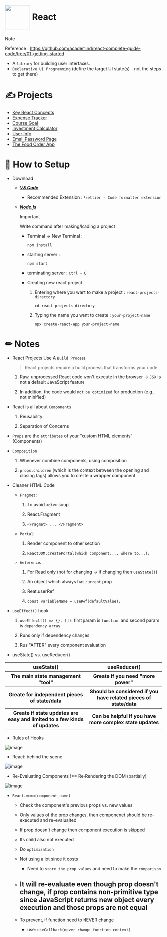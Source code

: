 # <div> <picture> <img align="center" src="https://github.com/kdh4646/react-study/assets/71913953/85a00039-78fa-4efd-845b-d7d8ac23af73" width="80" height="80"> </picture> React </div>
> [!NOTE]
> Reference : https://github.com/academind/react-complete-guide-code/tree/01-getting-started
- A `library` for building user interfaces. 
- `Declarative UI Programming` (define the target UI state(s) - not the steps to get there)

# ✍ Projects
- [Key React Concepts](https://github.com/kdh4646/key-react-concepts)
- [Expense Tracker](https://github.com/kdh4646/expense-tracker)
- [Course Goal](https://github.com/kdh4646/course-goal)
- [Investment Calculator](https://github.com/kdh4646/investment-calculator)
- [User Info](https://github.com/kdh4646/user-info)
- [Email Password Page](https://github.com/kdh4646/email-password-page)
- [The Food Order App](https://github.com/kdh4646/the-food-order-app)

# 📖 How to Setup
- Download
  - <a href="https://code.visualstudio.com/download"> ***VS Code*** </a>
    - Recommended Extension : `Prettier - Code formatter extension`
  - <a href="https://nodejs.org/en/download/current"> ***Node.js*** </a>
  
    > [!IMPORTANT]
    > Write command after making/loading a project
    - Terminal -> New Terminal :
      ```
      npm install
      ```
    - starting server :
      ```
      npm start
      ```
    - terminating server : `Ctrl + C`

    - Creating new react project :
    
      1. Entering where you want to make a project : `react-projects-directory`
      
          ```
          cd react-projects-directory
          ```
      2. Typing the name you want to create : `your-project-name`
      
          ```
          npx create-react-app your-project-name
          ```

#  ✏ Notes
- React Projects Use A `Build Process`

  > React projects require a build process that transforms your code

  1. Raw, unprocessed React code won't execute in the browser -> `JSX` is not a default JavaScript feature
  
  2. In addition, the code would `not be optimized` for production (e.g., not minified)

- React is all about `Components`
  1. Reusability

  2. Separation of Concerns

- `Props` are the `attributes` of your "custom HTML elements" (Components)

- `Composition`
  1. Whenever combine components, using composition
  
  2. `props.children` (which is the context between the opening and closing tags) allows you to create a wrapper component
 
- Cleaner HTML Code
  - `Fragmet`:
    1. To avoid `<div>` soup
    
    2. React.Fragment
    
    3. `<Fragmet> ... </Fragment>`
  
  - `Portal`:
    1. Render component to other section
  
    2. `ReactDOM.createPortal(which component..., where to...);`
  
  - `Reference`:
    1. For Read only (not for changing -> if changing then `useState()`)

    2. An object which always has `current` prop

    3. Reat.userRef

    4. `const variableName = useRef(defaultValue);`

- `useEffect()` hook
  1. `useEffect(() => {}, [])`: first param is `function` and second param is `dependency array`
  
  2. Runs only if dependency changes
  
  3. Rus "AFTER" every component evaluation

- useState() vs. useReducer()
<table>
  <tr>
    <th>
      <strong>
        useState()
      </strong>
    </th>
    <th>
      <strong>
        useReducer()
      </strong>
    </th>
  </tr>
  
  <tr>
    <th>
      The main state management "tool"
    </th>
    <th>
      Greate if you need "more power"
    </th>
  </tr>
  
  <tr>
    <th>
      Greate for independent pieces of state/data
    </th>
    <th>
      Should be considered if you have related pieces of state/data
    </th>
  </tr>

  <tr>
    <th>
      Greate if state updates are easy and limited to a few kinds of updates
    </th>
    <th>
      Can be helpful if you have more complex state updates
    </th>
  </tr>
</table>

- Rules of Hooks

![image](https://github.com/kdh4646/react-study/assets/71913953/c4b4b587-1fd0-46b3-a359-179d84399052)

- React: behind the scene

![image](https://github.com/kdh4646/react-study/assets/71913953/4308cd11-aed7-4e8e-ac0a-b5b1d3649cb1)

- Re-Evaluating Components !== Re-Rendering the DOM (partially)

![image](https://github.com/kdh4646/react-study/assets/71913953/201bead6-750e-425a-88bb-f1970dda7240)

- `React.memo(component_name)`
  - Check the component's previous props vs. new values
  - Only values of the prop changes, then componenet should be re-executed and re-evalualted
  - If prop doesn't change then component execution is skipped
  - Its child also not executed
  - Do `optimization`
  - Not using a lot since it costs
    - Need to `store the prop values` and need to make the `comparison`
  
  - <h2>It will re-evaluate even though prop doesn't change, if prop contains non-primitive type since JavaScript returns new object every execution and those props are not equal</h2>
  
  - To prevent, if function need to NEVER change   
    - use: `useCallback(never_change_function_context)`
